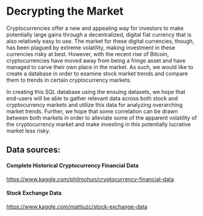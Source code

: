 # Decrypting the Market

Cryptocurrencies offer a new and appealing way for investors to make potentially large gains through a decentralized, digital fiat currency that is also relatively easy to use. The market for these digital currencies, though, has been plagued by extreme volatility, making investment in these currencies risky at best. However, with the recent rise of Bitcoin, cryptocurrencies have moved away from being a fringe asset and have managed to carve their own place in the market. As such, we would like to create a database in order to examine stock market trends and compare them to trends in certain cryptocurrency markets. 

In creating this SQL database using the ensuing datasets, we hope that end-users will be able to gather relevant data across both stock and cryptocurrency markets and utilize this data for analyzing overarching  market trends. Further, we hope that some correlation can be drawn between both markets in order to alleviate some of the apparent volatility of the cryptocurrency market and make investing in this potentially lucrative market less risky.  

## Data sources: 
#### Complete Historical Cryptocurrency Financial Data
https://www.kaggle.com/philmohun/cryptocurrency-financial-data
#### Stock Exchange Data
https://www.kaggle.com/mattiuzc/stock-exchange-data
